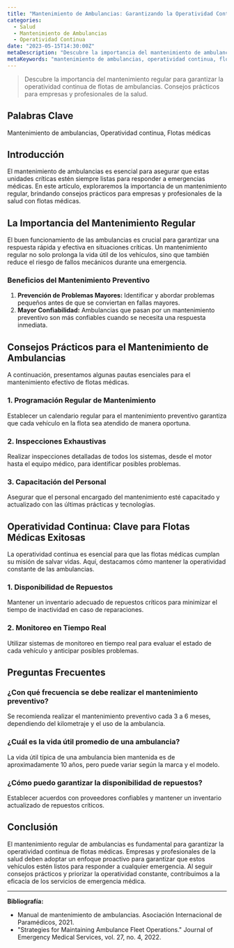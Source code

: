 ```yaml
---
title: "Mantenimiento de Ambulancias: Garantizando la Operatividad Continua"
categories:
  - Salud
  - Mantenimiento de Ambulancias
  - Operatividad Continua
date: "2023-05-15T14:30:00Z"
metaDescription: "Descubre la importancia del mantenimiento de ambulancias para garantizar la operatividad continua de flotas médicas. Consejos prácticos para empresas y profesionales de la salud."
metaKeywords: "mantenimiento de ambulancias, operatividad continua, flotas médicas"
---
```


> Descubre la importancia del mantenimiento regular para garantizar la operatividad continua de flotas de ambulancias. Consejos prácticos para empresas y profesionales de la salud.

## Palabras Clave
Mantenimiento de ambulancias, Operatividad continua, Flotas médicas

## Introducción
El mantenimiento de ambulancias es esencial para asegurar que estas unidades críticas estén siempre listas para responder a emergencias médicas. En este artículo, exploraremos la importancia de un mantenimiento regular, brindando consejos prácticos para empresas y profesionales de la salud con flotas médicas.

## La Importancia del Mantenimiento Regular
El buen funcionamiento de las ambulancias es crucial para garantizar una respuesta rápida y efectiva en situaciones críticas. Un mantenimiento regular no solo prolonga la vida útil de los vehículos, sino que también reduce el riesgo de fallos mecánicos durante una emergencia.

### Beneficios del Mantenimiento Preventivo
1. **Prevención de Problemas Mayores:** Identificar y abordar problemas pequeños antes de que se conviertan en fallas mayores.
2. **Mayor Confiabilidad:** Ambulancias que pasan por un mantenimiento preventivo son más confiables cuando se necesita una respuesta inmediata.

## Consejos Prácticos para el Mantenimiento de Ambulancias
A continuación, presentamos algunas pautas esenciales para el mantenimiento efectivo de flotas médicas.

### 1. Programación Regular de Mantenimiento
Establecer un calendario regular para el mantenimiento preventivo garantiza que cada vehículo en la flota sea atendido de manera oportuna.

### 2. Inspecciones Exhaustivas
Realizar inspecciones detalladas de todos los sistemas, desde el motor hasta el equipo médico, para identificar posibles problemas.

### 3. Capacitación del Personal
Asegurar que el personal encargado del mantenimiento esté capacitado y actualizado con las últimas prácticas y tecnologías.

## Operatividad Continua: Clave para Flotas Médicas Exitosas
La operatividad continua es esencial para que las flotas médicas cumplan su misión de salvar vidas. Aquí, destacamos cómo mantener la operatividad constante de las ambulancias.

### 1. Disponibilidad de Repuestos
Mantener un inventario adecuado de repuestos críticos para minimizar el tiempo de inactividad en caso de reparaciones.

### 2. Monitoreo en Tiempo Real
Utilizar sistemas de monitoreo en tiempo real para evaluar el estado de cada vehículo y anticipar posibles problemas.

## Preguntas Frecuentes

### ¿Con qué frecuencia se debe realizar el mantenimiento preventivo?
Se recomienda realizar el mantenimiento preventivo cada 3 a 6 meses, dependiendo del kilometraje y el uso de la ambulancia.

### ¿Cuál es la vida útil promedio de una ambulancia?
La vida útil típica de una ambulancia bien mantenida es de aproximadamente 10 años, pero puede variar según la marca y el modelo.

### ¿Cómo puedo garantizar la disponibilidad de repuestos?
Establecer acuerdos con proveedores confiables y mantener un inventario actualizado de repuestos críticos.

## Conclusión
El mantenimiento regular de ambulancias es fundamental para garantizar la operatividad continua de flotas médicas. Empresas y profesionales de la salud deben adoptar un enfoque proactivo para garantizar que estos vehículos estén listos para responder a cualquier emergencia. Al seguir consejos prácticos y priorizar la operatividad constante, contribuimos a la eficacia de los servicios de emergencia médica.

---

**Bibliografía:**
- Manual de mantenimiento de ambulancias. Asociación Internacional de Paramédicos, 2021.
- "Strategies for Maintaining Ambulance Fleet Operations." Journal of Emergency Medical Services, vol. 27, no. 4, 2022.
